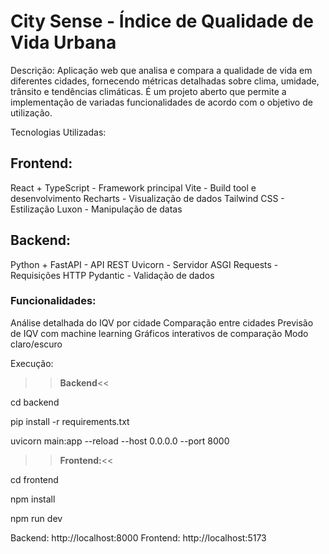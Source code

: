# City Sense - Índice de Qualidade de Vida Urbana
Descrição: Aplicação web que analisa e compara a qualidade de vida em diferentes cidades, fornecendo métricas detalhadas sobre clima, umidade, trânsito e tendências climáticas.
É um projeto aberto que permite a implementação de variadas funcionalidades de acordo com o objetivo de utilização.

Tecnologias Utilizadas:

## Frontend:
React + TypeScript - Framework principal
Vite - Build tool e desenvolvimento
Recharts - Visualização de dados
Tailwind CSS - Estilização
Luxon - Manipulação de datas

## Backend:
Python + FastAPI - API REST
Uvicorn - Servidor ASGI
Requests - Requisições HTTP
Pydantic - Validação de dados

### Funcionalidades:
Análise detalhada do IQV por cidade
Comparação entre cidades
Previsão de IQV com machine learning
Gráficos interativos de comparação
Modo claro/escuro

Execução:

>>**Backend**<<

cd backend

pip install -r requirements.txt

uvicorn main:app --reload --host 0.0.0.0 --port 8000

>>**Frontend:**<<

cd frontend

npm install

npm run dev

Backend: http://localhost:8000
Frontend: http://localhost:5173